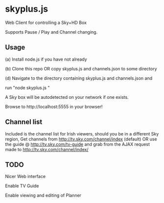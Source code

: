 skyplus.js
==========

Web Client for controlling a Sky+HD Box

Supports Pause / Play and Channel changing.

Usage
------------
(a) Install node.js if you have not already

(b) Clone this repo OR copy skyplus.js and channels.json to some directory

(d) Navigate to the directory containing skyplus.js and channels.json and 

run "node skyplus.js <optional local port>"

A Sky box will be autodetected on your network if one exists. 

Browse to http://localhost:5555 in your browser!

Channel list 
------------
Included is the channel list for Irish viewers, should you be in a different Sky region, 
Get channels from http://tv.sky.com/channel/index (default) OR use the guide @ http://tv.sky.com/tv-guide
and grab from the AJAX request made to http://tv.sky.com/channel/index/<Your area>

TODO
------------
Nicer Web interface

Enable TV Guide

Enable viewing and editing of Planner
